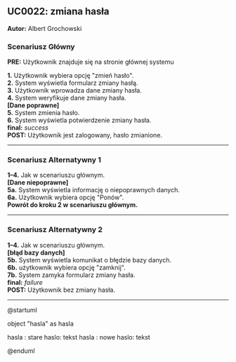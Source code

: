 ## UC0022: zmiana hasła

**Autor:** Albert Grochowski

### **Scenariusz Główny**

**PRE:** Użytkownik znajduje się na stronie głównej systemu

**1\.** Użytkownik wybiera opcję "zmień hasło".  
**2.** System wyświetla formularz zmiany hasłą.  
**3.** Użytkownik wprowadza dane zmiany hasła.  
**4.** System weryfikuje dane zmiany hasła.  
**[Dane poprawne]**  
**5.** System zmienia hasło.  
**6.** System wyświetla potwierdzenie zmiany hasła.  
**final:** *success*  
**POST:** Użytkownik jest zalogowany, hasło zmianione.

---

### **Scenariusz Alternatywny 1**

**1–4\.** Jak w scenariuszu głównym.  
**[Dane niepoprawne]**  
**5a.** System wyświetla informację o niepoprawnych danych.  
**6a.** Użytkownik wybiera opcję "Ponów".  
**Powrót do kroku 2 w scenariuszu głównym.**

---

### **Scenariusz Alternatywny 2**
**1–4\.** Jak w scenariuszu głównym.  
**[błąd bazy danych]**  
**5b.** System wyświetla komunikat o błędzie bazy danych.    
**6b.** użytkownik wybiera opcję "zamknij".\
**7b.** System zamyka formularz zmiany hasła.  
**final:** *failure*    
**POST:** Użytkownik bez zmiany hasła.    

---
@startuml

object "hasla" as hasla

hasla : stare haslo: tekst
hasla : nowe haslo: tekst

@enduml

